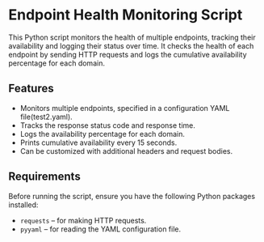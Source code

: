 # Endpoint Health Monitoring Script

This Python script monitors the health of multiple endpoints, tracking their availability and logging their status over time. It checks the health of each endpoint by sending HTTP requests and logs the cumulative availability percentage for each domain.

## Features

- Monitors multiple endpoints, specified in a configuration YAML file(test2.yaml).
- Tracks the response status code and response time.
- Logs the availability percentage for each domain.
- Prints cumulative availability every 15 seconds.
- Can be customized with additional headers and request bodies.

## Requirements

Before running the script, ensure you have the following Python packages installed:

- `requests` – for making HTTP requests.
- `pyyaml` – for reading the YAML configuration file.


